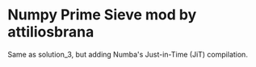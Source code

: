 # Numpy Prime Sieve mod by attiliosbrana

Same as solution_3, but adding Numba's Just-in-Time (JiT) compilation.